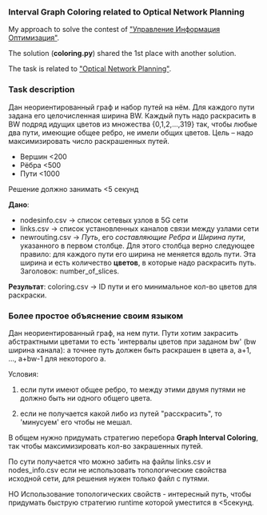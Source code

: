 ### Interval Graph Coloring related to Optical Network Planning

My approach to solve the contest of ["Управление Информация Оптимизация"](https://ssopt.org).

The solution (**coloring.py**) shared the 1st place with another solution.

The task is related to ["Optical Network Planning"](Explain_Interval_Vertex_Coloring.pdf).

### Task description
Дан неориентированный граф и набор путей на нём. Для каждого пути задана его целочисленная ширина BW.
Каждый путь надо раскрасить в BW подряд идущих цветов из множества {0,1,2,...,319} так, чтобы любые два пути,
имеющие общее ребро, не имели общих цветов. Цель – надо максимизировать число раскрашенных путей.
- Вершин <200
- Рёбра <500
- Пути <1000

Решение должно занимать <5 секунд

**Дано**:
- nodesinfo.csv -> список сетевых узлов в 5G сети
- links.csv -> список установленных каналов связи между узлами сети
- newrouting.csv -> _Путь_, его _составляющие Ребра_ и 
_Ширина пути_, указанного в первом столбце. Для этого столбца верно следующее правило: для каждого пути его ширина не меняется вдоль пути.
 Эта ширина и есть количество **цветов**, в которые надо раскрасить путь. Заголовок: number_of_slices.

**Результат**: coloring.csv -> ID пути и его минимальное кол-во цветов для раскраски.

### Более простое объяснение своим языком
Дан неориентированный граф, на нем пути.
Пути хотим закрасить абстрактными цветами то есть 'интервалы цветов при заданом bw' (bw ширина канала):
 а точнее путь должен быть раскрашен в цвета а, а+1, ..., а+bw-1 для некоторого а.

Условия:
1) если пути имеют общее ребро, то между этими двумя путями не должно быть ни одного общего цвета.

2) если не получается какой либо из путей "расскрасить", то 'минусуем' его чтобы не мешал.

В общем нужно придумать стратегию перебора **Graph Interval Coloring**, так чтобы максимизировать кол-во закрашенных путей.

По сути получается что можно забить на файлы links.csv и nodes_info.csv eсли не использовать топологические свойства исходной сети,
для решения нужен только файл с путями.

НО Использование топологических свойств - интересный путь, чтобы придумать быструю стратегию runtime которой уместится в <5секунд.